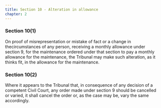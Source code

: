 ```yaml
---
title: Section 10 - Alteration in allowance
chapter: 2
---
```


### Section 10(1) 

On proof of misrepresentation or mistake of fact or a change in thecircumstances of any person, receiving a monthly allowance under section 9, for the maintenance ordered under that section to pay a monthly allowance for the maintenance, the Tribunal may make such alteration, as it thinks fit, in the allowance for the maintenance.

### Section 10(2) 

Where it appears to the Tribunal that, in consequence of any decision of a competent Civil Court, any order made under section 9 should be cancelled or varied, it shall cancel the order or, as the case may be, vary the same accordingly.

